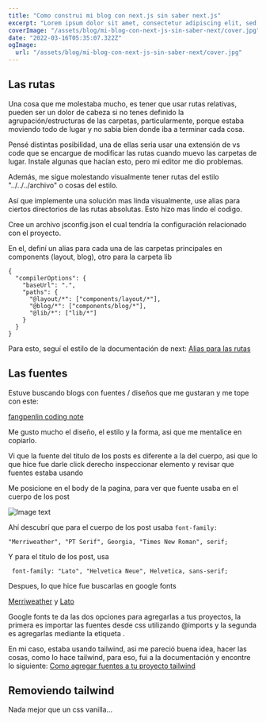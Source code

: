 ```yaml
---
title: "Como construi mi blog con next.js sin saber next.js"
excerpt: "Lorem ipsum dolor sit amet, consectetur adipiscing elit, sed do eiusmod tempor incididunt ut labore et dolore magna aliqua. Praesent elementum facilisis leo vel fringilla est ullamcorper eget. At imperdiet dui accumsan sit amet nulla facilities morbi tempus."
coverImage: "/assets/blog/mi-blog-con-next-js-sin-saber-next/cover.jpg"
date: "2022-03-16T05:35:07.322Z"
ogImage:
  url: "/assets/blog/mi-blog-con-next-js-sin-saber-next/cover.jpg"
---
```


## Las rutas

Una cosa que me molestaba mucho, es tener que usar rutas relativas, pueden ser un dolor de cabeza si no tenes definido la agrupación/estructuras de las carpetas, particularmente, porque estaba moviendo todo de lugar y no sabia bien donde iba a terminar cada cosa.

Pensé distintas posibilidad, una de ellas seria usar una extensión de vs code que se encargue de modificar las rutas cuando muevo las carpetas de lugar. Instale algunas que hacían esto, pero mi editor me dio problemas.

Además, me sigue molestando visualmente tener rutas del estilo "../../../archivo" o cosas del estilo.

Así que implemente una solución mas linda visualmente, use alias para ciertos directorios de las rutas absolutas. Esto hizo mas lindo el codigo.

Cree un archivo jsconfig.json el cual tendría la configuración relacionado con el proyecto.

En el, definí un alias para cada una de las carpetas principales en components (layout, blog), otro para la carpeta lib

```
{
  "compilerOptions": {
    "baseUrl": ".",
    "paths": {
      "@layout/*": ["components/layout/*"],
      "@blog/*": ["components/blog/*"],
      "@lib/*": ["lib/*"]
    }
  }
}
```

Para esto, seguí el estilo de la documentación de next: [Alias para las rutas](https://nextjs.org/docs/advanced-features/module-path-aliases)

## Las fuentes

Estuve buscando blogs con fuentes / diseños que me gustaran y me tope con este:

[fangpenlin coding note](https://fangpenlin.com/posts/2019/10/07/elliptic-curve-cryptography-explained/)

Me gusto mucho el diseño, el estilo y la forma, asi que me mentalice en copiarlo.

Vi que la fuente del titulo de los posts es diferente a la del cuerpo, asi que lo que hice fue darle click derecho inspeccionar elemento y revisar que fuentes estaba usando

Me posicione en el body de la pagina, para ver que fuente usaba en el cuerpo de los post

![Image text](/assets/blog/mi-blog-con-next-js-sin-saber-next/fuentes-del-body-fangpenlin.png)

Ahí descubrí que para el cuerpo de los post usaba `font-family: `

`"Merriweather", "PT Serif", Georgia, "Times New Roman", serif;`

Y para el titulo de los post, usa

` font-family: "Lato", "Helvetica Neue", Helvetica, sans-serif;`

Despues, lo que hice fue buscarlas en google fonts

[Merriweather](https://fonts.google.com/specimen/Merriweather) y [Lato](https://fonts.google.com/specimen/Lato)

Google fonts te da las dos opciones para agregarlas a tus proyectos, la primera es importar las fuentes desde css utilizando @imports y la segunda es agregarlas mediante la etiqueta <link>.

En mi caso, estaba usando tailwind, asi me pareció buena idea, hacer las cosas, como lo hace tailwind, para eso, fui a la documentación y encontre lo siguiente: [Como agregar fuentes a tu proyecto tailwind](https://tailwindcss.com/docs/font-family#setting-the-font-family)

## Removiendo tailwind

Nada mejor que un css vanilla...
